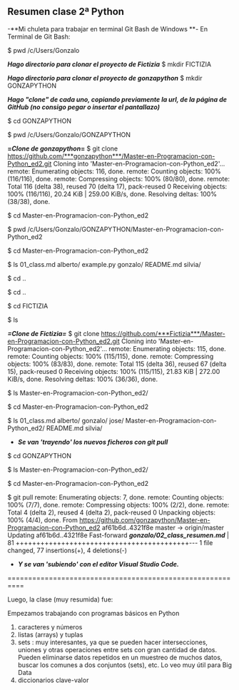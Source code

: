 ## Resumen clase 2ª Python ##

-**Mi chuleta para trabajar en terminal Git Bash de Windows **-
En Terminal de Git Bash:

$ pwd
/c/Users/Gonzalo

***Hago directorio para clonar el proyecto de Fictizia***
$ mkdir FICTIZIA

***Hago directorio para clonar el proyecto de gonzapython***
$ mkdir GONZAPYTHON

***Hago "clone" de cada uno, copiando previamente la url, de la página de GitHub ***(no consigo pegar o insertar el pantallazo)******

$ cd GONZAPYTHON

$ pwd
/c/Users/Gonzalo/GONZAPYTHON
 
**=*Clone de gonzapython*=**
$ git clone https://github.com/***gonzapython***/Master-en-Programacion-con-Python_ed2.git
Cloning into 'Master-en-Programacion-con-Python_ed2'...
remote: Enumerating objects: 116, done.
remote: Counting objects: 100% (116/116), done.
remote: Compressing objects: 100% (80/80), done.
remote: Total 116 (delta 38), reused 70 (delta 17), pack-reused 0
Receiving objects: 100% (116/116), 20.24 KiB | 259.00 KiB/s, done.
Resolving deltas: 100% (38/38), done.


$ cd Master-en-Programacion-con-Python_ed2

$ pwd
/c/Users/Gonzalo/GONZAPYTHON/Master-en-Programacion-con-Python_ed2

$ cd Master-en-Programacion-con-Python_ed2

$ ls
01_class.md  alberto/  example.py  gonzalo/  README.md  silvia/

$ cd ..


$ cd ..

$ cd FICTIZIA

$ ls

 ***=*Clone de Fictizia*=***
$ git clone https://github.com/***Fictizia***/Master-en-Programacion-con-Python_ed2.git
Cloning into 'Master-en-Programacion-con-Python_ed2'...
remote: Enumerating objects: 115, done.
remote: Counting objects: 100% (115/115), done.
remote: Compressing objects: 100% (83/83), done.
remote: Total 115 (delta 36), reused 67 (delta 15), pack-reused 0
Receiving objects: 100% (115/115), 21.83 KiB | 272.00 KiB/s, done.
Resolving deltas: 100% (36/36), done.

$ ls
Master-en-Programacion-con-Python_ed2/

$ cd Master-en-Programacion-con-Python_ed2

$ ls
01_class.md  alberto/  gonzalo/  jose/  Master-en-Programacion-con-Python_ed2/  README.md  silvia/

 - ***Se van 'trayendo' los nuevos ficheros con git pull***

$ cd GONZAPYTHON

$ ls
Master-en-Programacion-con-Python_ed2/

$ cd Master-en-Programacion-con-Python_ed2

$ git pull
remote: Enumerating objects: 7, done.
remote: Counting objects: 100% (7/7), done.
remote: Compressing objects: 100% (2/2), done.
remote: Total 4 (delta 2), reused 4 (delta 2), pack-reused 0
Unpacking objects: 100% (4/4), done.
From https://github.com/gonzapython/Master-en-Programacion-con-Python_ed2
   af61b6d..4321f8e  master     -> origin/master
Updating af61b6d..4321f8e
Fast-forward
 ***gonzalo/02_class_resumen.md*** | 81 ++++++++++++++++++++++++++++++++++++++++++---
 1 file changed, 77 insertions(+), 4 deletions(-)

 - ***Y se van 'subiendo' con el editor Visual Studio Code.***

==========================================================

Luego, la clase (muy resumida) fue:

Empezamos trabajando con programas básicos en Python

 1. caracteres y números
 2. listas (arrays) y tuplas
 3. sets :  muy interesantes, ya que se pueden hacer intersecciones, uniones y otras operaciones entre sets con gran cantidad de datos. Pueden eliminarse datos repetidos en un muestreo de muchos datos, buscar los comunes a dos conjuntos (sets), etc. Lo veo muy útil para Big Data
 4. diccionarios clave-valor  